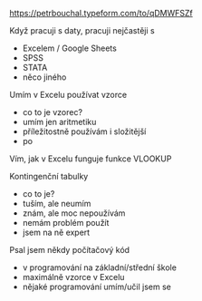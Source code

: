 https://petrbouchal.typeform.com/to/qDMWFSZf

Když pracuji s daty, pracuji nejčastěji s

- Excelem / Google Sheets
- SPSS
- STATA
- něco jiného

Umím v Excelu používat vzorce

- co to je vzorec?
- umím jen aritmetiku
- příležitostně používám i složitější
- po

Vím, jak v Excelu funguje funkce VLOOKUP

Kontingenční tabulky

- co to je?
- tuším, ale neumím
- znám, ale moc nepoužívám
- nemám problém použít
- jsem na ně expert

Psal jsem někdy počítačový kód

- v programování na základní/střední škole
- maximálně vzorce v Excelu
- nějaké programování umím/učil jsem se


